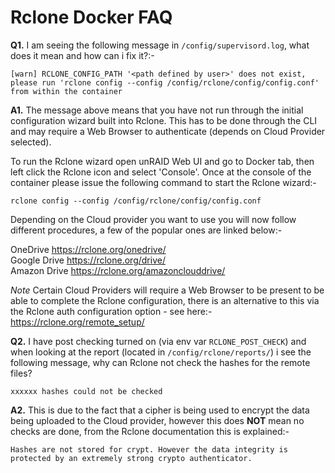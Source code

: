 # **Rclone Docker FAQ**

**Q1.** I am seeing the following message in ```/config/supervisord.log```, what does it mean and how can i fix it?:-

```[warn] RCLONE_CONFIG_PATH '<path defined by user>' does not exist, please run 'rclone config --config /config/rclone/config/config.conf' from within the container```

**A1.** The message above means that you have not run through the initial configuration wizard built into Rclone. This has to be done through the CLI and may require a Web Browser to authenticate (depends on Cloud Provider selected).

To run the Rclone wizard open unRAID Web UI and go to Docker tab, then left click the Rclone icon and select 'Console'. Once at the console of the container please issue the following command to start the Rclone wizard:-

```rclone config --config /config/rclone/config/config.conf```

Depending on the Cloud provider you want to use you will now follow different procedures, a few of the popular ones are linked below:-

OneDrive		https://rclone.org/onedrive/<br>
Google Drive	https://rclone.org/drive/<br>
Amazon Drive	https://rclone.org/amazonclouddrive/<br>

*Note* Certain Cloud Providers will require a Web Browser to be present to be able to complete the Rclone configuration, there is an alternative to this via the Rclone auth configuration option - see here:- https://rclone.org/remote_setup/

**Q2.** I have post checking turned on (via env var ```RCLONE_POST_CHECK```) and when looking at the report (located in ```/config/rclone/reports/```) i see the following message, why can Rclone not check the hashes for the remote files?

```xxxxxx hashes could not be checked```

**A2.** This is due to the fact that a cipher is being used to encrypt the data being uploaded to the Cloud provider, however this does **NOT** mean no checks are done, from the Rclone documentation this is explained:-

```Hashes are not stored for crypt. However the data integrity is protected by an extremely strong crypto authenticator.```